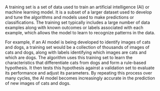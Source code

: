 A training set is a set of data used to train an artificial intelligence (AI) or machine learning model. It is a subset of a larger dataset used to develop and tune the algorithms and models used to make predictions or classifications. The training set typically includes a large number of data examples along with known outcomes or labels associated with each example, which allows the model to learn to recognize patterns in the data.

For example, if an AI model is being developed to identify images of cats and dogs, a training set would be a collection of thousands of images of cats and dogs, along with labels identifying which images are cats and which are dogs. The algorithm uses this training set to learn the characteristics that differentiate cats from dogs and form a rule-based hypothesis. It then tests this hypothesis against a validation set to evaluate its performance and adjust its parameters. By repeating this process over many cycles, the AI model becomes increasingly accurate in the prediction of new images of cats and dogs.